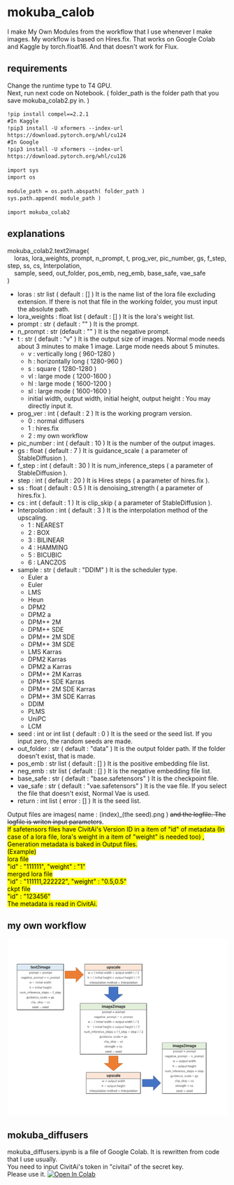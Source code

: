 # mokuba_calob
I make My Own Modules from the workflow that I use whenever I make images. My workflow is based on Hires.fix. That works on Google Colab and Kaggle by torch.float16. And that doesn't work for Flux.<br>
## requirements
Change the runtime type to T4 GPU.<br>
Next, run next code on Notebook. ( folder_path is the folder path that you save mokuba_colab2.py in. )<br>
```
!pip install compel==2.2.1
#In Kaggle
!pip3 install -U xformers --index-url https://download.pytorch.org/whl/cu124
#In Google
!pip3 install -U xformers --index-url https://download.pytorch.org/whl/cu126

import sys
import os

module_path = os.path.abspath( folder_path )
sys.path.append( module_path )

import mokuba_colab2
```
## explanations
mokuba_colab2.text2image(<br>
&nbsp;&nbsp;&nbsp;&nbsp;loras, lora_weights, prompt, n_prompt, t, prog_ver, pic_number, gs, f_step, step, ss, cs, Interpolation,<br>&nbsp;&nbsp;&nbsp;&nbsp;sample, seed, out_folder, pos_emb, neg_emb, base_safe, vae_safe<br>
)
- loras : str list ( default : [] ) It is the name list of the lora file excluding extension. If there is not that file in the working folder, you must input the absolute path.
- lora_weights : float list ( default : [] ) It is the lora's weight list.
- prompt : str ( default : "" ) It is the prompt.
- n_prompt : str (default : "" ) It is the negative prompt.
- t : str ( default : "v" ) It is the output size of images. Normal mode needs about 3 minutes to make 1 image. Large mode needs about 5 minutes.
  - v : vertically long ( 960-1280 )
  - h : horizontally long ( 1280-960 )
  - s : square ( 1280-1280 )
  - vl : large mode ( 1200-1600 )
  - hl : large mode ( 1600-1200 )
  - sl : large mode ( 1600-1600 )
  - initial width, output width, initial height, output height : You may directly input it.
- prog_ver : int ( default : 2 ) It is the working program version.
  - 0 : normal diffusers
  - 1 : hires.fix
  - 2 : my own workflow
- pic_number : int ( default : 10 ) It is the number of the output images.
- gs : float ( default : 7 ) It is guidance_scale ( a parameter of StableDiffusion ).
- f_step : int ( default : 30 ) It is num_inference_steps ( a parameter of StableDiffusion ). 
- step : int ( default : 20 ) It is Hires steps ( a parameter of hires.fix ).
- ss : float ( default : 0.5 ) It is denoising_strength ( a parameter of hires.fix ).
- cs : int ( default : 1 ) It is clip_skip ( a parameter of StableDiffusion ).
- Interpolation : int ( default : 3 ) It is the interpolation method of the upscaling.
  - 1 : NEAREST
  - 2 : BOX
  - 3 : BILINEAR
  - 4 : HAMMING
  - 5 : BICUBIC
  - 6 : LANCZOS
- sample : str ( default : "DDIM" ) It is the scheduler type.
  - Euler a
  - Euler
  - LMS
  - Heun
  - DPM2
  - DPM2 a
  - DPM++ 2M
  - DPM++ SDE
  - DPM++ 2M SDE
  - DPM++ 3M SDE
  - LMS Karras
  - DPM2 Karras
  - DPM2 a Karras
  - DPM++ 2M Karras
  - DPM++ SDE Karras
  - DPM++ 2M SDE Karras
  - DPM++ 3M SDE Karras
  - DDIM
  - PLMS
  - UniPC
  - LCM
- seed : int or int list ( default : 0 ) It is the seed or the seed list. If you input zero, the random seeds are made.
- out_folder : str ( default : "data" ) It is the output folder path. If the folder doesn't exist, that is made.
- pos_emb : str list ( default : [] ) It is the positive embedding file list.
- neg_emb : str list ( default : [] ) It is the negative embedding file list.
- base_safe : str ( default : "base.safetensors" ) It is the checkpoint file.
- vae_safe : str ( default : "vae.safetensors" ) It is the vae file. If you select the file that doesn't exist, Normal Vae is used.
- return : int list ( error : [] ) It is the seed list.
  
Output files are images( name : (index)_(the seed).png ) ~~and the logfile. The logfile is writen input parameters~~.  
<mark>If safetensors files have CivitAi's Version ID in a item of "id" of metadata (In case of a lora file, lora's weight in a item of "weight" is needed too) , Generation metadata is baked in Output files.  
(Example)  
lora file  
"id" : "111111", "weight" : "1"  
merged lora file  
"id" : "111111,222222", "weight" : "0.5,0.5"  
ckpt file  
"id" : "123456"  
The metadata is read in CivitAi.</mark>
## my own workflow
![flow image](https://github.com/MokubaAttack/scripts/blob/main/mokuba_colab/flow_image.jpg)
## mokuba_diffusers
mokuba_diffusers.ipynb is a file of Google Colab. It is rewritten from code that I use usually.  
You need to input CivitAi's token in "civitai" of the secret key.  
Please use it.
[![Open In Colab](https://colab.research.google.com/assets/colab-badge.svg)](https://colab.research.google.com/github/MokubaAttack/blob/main/mokuba_colab/mokuba_diffusers.ipynb)
